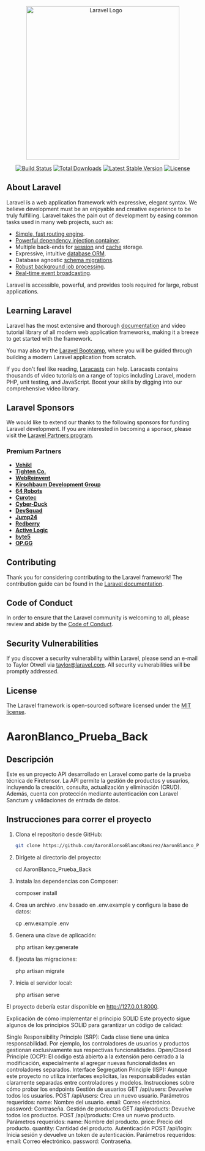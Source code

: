 <p align="center"><a href="https://laravel.com" target="_blank"><img src="https://raw.githubusercontent.com/laravel/art/master/logo-lockup/5%20SVG/2%20CMYK/1%20Full%20Color/laravel-logolockup-cmyk-red.svg" width="400" alt="Laravel Logo"></a></p>

<p align="center">
<a href="https://github.com/laravel/framework/actions"><img src="https://github.com/laravel/framework/workflows/tests/badge.svg" alt="Build Status"></a>
<a href="https://packagist.org/packages/laravel/framework"><img src="https://img.shields.io/packagist/dt/laravel/framework" alt="Total Downloads"></a>
<a href="https://packagist.org/packages/laravel/framework"><img src="https://img.shields.io/packagist/v/laravel/framework" alt="Latest Stable Version"></a>
<a href="https://packagist.org/packages/laravel/framework"><img src="https://img.shields.io/packagist/l/laravel/framework" alt="License"></a>
</p>

## About Laravel

Laravel is a web application framework with expressive, elegant syntax. We believe development must be an enjoyable and creative experience to be truly fulfilling. Laravel takes the pain out of development by easing common tasks used in many web projects, such as:

- [Simple, fast routing engine](https://laravel.com/docs/routing).
- [Powerful dependency injection container](https://laravel.com/docs/container).
- Multiple back-ends for [session](https://laravel.com/docs/session) and [cache](https://laravel.com/docs/cache) storage.
- Expressive, intuitive [database ORM](https://laravel.com/docs/eloquent).
- Database agnostic [schema migrations](https://laravel.com/docs/migrations).
- [Robust background job processing](https://laravel.com/docs/queues).
- [Real-time event broadcasting](https://laravel.com/docs/broadcasting).

Laravel is accessible, powerful, and provides tools required for large, robust applications.

## Learning Laravel

Laravel has the most extensive and thorough [documentation](https://laravel.com/docs) and video tutorial library of all modern web application frameworks, making it a breeze to get started with the framework.

You may also try the [Laravel Bootcamp](https://bootcamp.laravel.com), where you will be guided through building a modern Laravel application from scratch.

If you don't feel like reading, [Laracasts](https://laracasts.com) can help. Laracasts contains thousands of video tutorials on a range of topics including Laravel, modern PHP, unit testing, and JavaScript. Boost your skills by digging into our comprehensive video library.

## Laravel Sponsors

We would like to extend our thanks to the following sponsors for funding Laravel development. If you are interested in becoming a sponsor, please visit the [Laravel Partners program](https://partners.laravel.com).

### Premium Partners

- **[Vehikl](https://vehikl.com/)**
- **[Tighten Co.](https://tighten.co)**
- **[WebReinvent](https://webreinvent.com/)**
- **[Kirschbaum Development Group](https://kirschbaumdevelopment.com)**
- **[64 Robots](https://64robots.com)**
- **[Curotec](https://www.curotec.com/services/technologies/laravel/)**
- **[Cyber-Duck](https://cyber-duck.co.uk)**
- **[DevSquad](https://devsquad.com/hire-laravel-developers)**
- **[Jump24](https://jump24.co.uk)**
- **[Redberry](https://redberry.international/laravel/)**
- **[Active Logic](https://activelogic.com)**
- **[byte5](https://byte5.de)**
- **[OP.GG](https://op.gg)**

## Contributing

Thank you for considering contributing to the Laravel framework! The contribution guide can be found in the [Laravel documentation](https://laravel.com/docs/contributions).

## Code of Conduct

In order to ensure that the Laravel community is welcoming to all, please review and abide by the [Code of Conduct](https://laravel.com/docs/contributions#code-of-conduct).

## Security Vulnerabilities

If you discover a security vulnerability within Laravel, please send an e-mail to Taylor Otwell via [taylor@laravel.com](mailto:taylor@laravel.com). All security vulnerabilities will be promptly addressed.

## License

The Laravel framework is open-sourced software licensed under the [MIT license](https://opensource.org/licenses/MIT).


# AaronBlanco_Prueba_Back

## Descripción

Este es un proyecto API desarrollado en Laravel como parte de la prueba técnica de Firetensor. La API permite la gestión de productos y usuarios, incluyendo la creación, consulta, actualización y eliminación (CRUD). Además, cuenta con protección mediante autenticación con Laravel Sanctum y validaciones de entrada de datos.

## Instrucciones para correr el proyecto

1. Clona el repositorio desde GitHub:

   ```bash
   git clone https://github.com/AaronAlonsoBlancoRamirez/AaronBlanco_Prueba_Back.git

2. Dirígete al directorio del proyecto:

    cd AaronBlanco_Prueba_Back

3. Instala las dependencias con Composer:

    composer install

4. Crea un archivo .env basado en .env.example y configura la base de datos:

    cp .env.example .env

5. Genera una clave de aplicación:

    php artisan key:generate

6. Ejecuta las migraciones:

    php artisan migrate

7. Inicia el servidor local:

   php artisan serve

El proyecto debería estar disponible en http://127.0.0.1:8000.
   
Explicación de cómo implementar el principio SOLID
Este proyecto sigue algunos de los principios SOLID para garantizar un código de calidad:

Single Responsibility Principle (SRP): Cada clase tiene una única responsabilidad. Por ejemplo, los controladores de usuarios y productos gestionan exclusivamente sus respectivas funcionalidades.
Open/Closed Principle (OCP): El código está abierto a la extensión pero cerrado a la modificación, especialmente al agregar nuevas funcionalidades en controladores separados.
Interface Segregation Principle (ISP): Aunque este proyecto no utiliza interfaces explícitas, las responsabilidades están claramente separadas entre controladores y modelos.
Instrucciones sobre cómo probar los endpoints
Gestión de usuarios
GET /api/users: Devuelve todos los usuarios.
POST /api/users: Crea un nuevo usuario.
Parámetros requeridos:
name: Nombre del usuario.
email: Correo electrónico.
password: Contraseña.
Gestión de productos
GET /api/products: Devuelve todos los productos.
POST /api/products: Crea un nuevo producto.
Parámetros requeridos:
name: Nombre del producto.
price: Precio del producto.
quantity: Cantidad del producto.
Autenticación
POST /api/login: Inicia sesión y devuelve un token de autenticación.
Parámetros requeridos:
email: Correo electrónico.
password: Contraseña.

